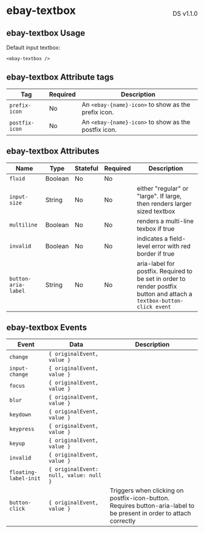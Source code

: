 <h1 style='display: flex; justify-content: space-between; align-items: center;'>
    <span>
        ebay-textbox
    </span>
    <span style='font-weight: normal; font-size: medium; margin-bottom: -15px;'>
        DS v1.1.0
    </span>
</h1>

## ebay-textbox Usage

Default input textbox:

```marko
<ebay-textbox />
```

## ebay-textbox Attribute tags

| Tag            | Required | Description                                          |
| -------------- | -------- | ---------------------------------------------------- |
| `prefix-icon`  | No       | An `<ebay-{name}-icon>` to show as the prefix icon.  |
| `postfix-icon` | No       | An `<ebay-{name}-icon>` to show as the postfix icon. |

## ebay-textbox Attributes

| Name                | Type    | Stateful | Required | Description                                                                                                            |
| ------------------- | ------- | -------- | -------- | ---------------------------------------------------------------------------------------------------------------------- |
| `fluid`             | Boolean | No       | No       |
| `input-size`        | String  | No       | No       | either "regular" or "large". If large, then renders larger sized textbox                                               |
| `multiline`         | Boolean | No       | No       | renders a multi-line texbox if true                                                                                    |
| `invalid`           | Boolean | No       | No       | indicates a field-level error with red border if true                                                                  |
| `button-aria-label` | String  | No       | No       | aria-label for postfix. Required to be set in order to render postfix button and attach a `textbox-button-click event` |

## ebay-textbox Events

| Event                 | Data                                   | Description                                                                                                          |
| --------------------- | -------------------------------------- | -------------------------------------------------------------------------------------------------------------------- |
| `change`              | `{ originalEvent, value }`             |
| `input-change`        | `{ originalEvent, value }`             |
| `focus`               | `{ originalEvent, value }`             |
| `blur`                | `{ originalEvent, value }`             |
| `keydown`             | `{ originalEvent, value }`             |
| `keypress`            | `{ originalEvent, value }`             |
| `keyup`               | `{ originalEvent, value }`             |
| `invalid`             | `{ originalEvent, value }`             |
| `floating-label-init` | `{ originalEvent: null, value: null }` |
| `button-click`        | `{ originalEvent, value }`             | Triggers when clicking on postfix-icon-button. Requires button-aria-label to be present in order to attach correctly |
